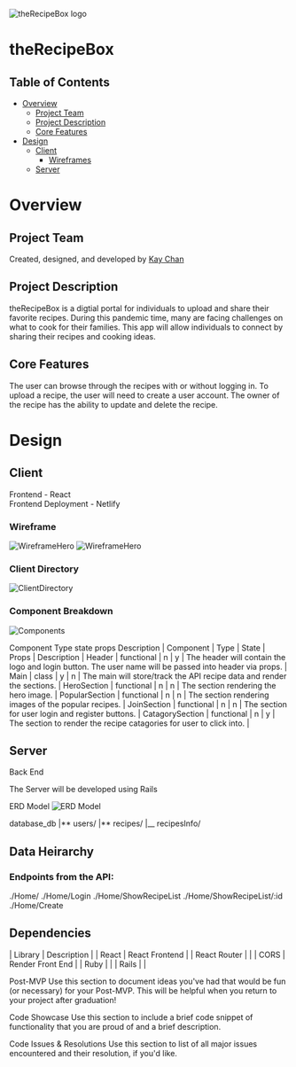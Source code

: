 ![theRecipeBox logo](./readmeDoc/theRecipeBox_Hero.png)

# theRecipeBox

## Table of Contents
- [Overview](#overview)
  - [Project Team](#project-team)
  - [Project Description](#project-description)
  - [Core Features](#core-features)
- [Design](#design)
  - [Client](#client) 
      - [Wireframes](#wireframes)
  - [Server](#client) 


# Overview
## Project Team
  Created, designed, and developed by [Kay Chan](https://github.com/kaych26)

## Project Description
  theRecipeBox is a digtial portal for individuals to upload and share their favorite recipes. During this pandemic time, many are facing challenges on what to cook for their families. This app will allow individuals to connect by sharing their recipes and cooking ideas.

## Core Features
The user can browse through the recipes with or without logging in. To upload a recipe, the user will need to create a user account. The owner of the recipe has the ability to update and delete the recipe.


# Design

## Client 
Frontend - React 
</br>
Frontend Deployment - Netlify

### Wireframe
![WireframeHero](./readmeDoc/theRecipeBox_wireframe1.png)
![WireframeHero](./readmeDoc/theRecipeBox_wireframe2.png)

### Client Directory
![ClientDirectory](./readmeDoc/client_directory.png)

### Component Breakdown
![Components](./readmeDoc/components.png)

Component Type state props Description
| Component |  Type  | State | Props | Description |
Header | functional | n | y | The header will contain the logo and login button.  The user name will be passed into header via props. |
Main | class | y | n | The main will store/track the API recipe data and render the sections. |
HeroSection | functional | n | n | The section rendering the hero image. |
PopularSection | functional | n | n | The section rendering images of the popular recipes. |
JoinSection | functional | n | n | The section for user login and register buttons. |
CatagorySection | functional | n | y | The section to render the recipe catagories for user to click into. |

## Server
Back End

The Server will be developed using Rails

ERD Model
![ERD Model](./readmeDoc/theRecipeBox.png)


database_db
|** users/
|** recipes/
|\_\_ recipesInfo/

## Data Heirarchy
### Endpoints from the API:
  ./Home/
  ./Home/Login
  ./Home/ShowRecipeList
  ./Home/ShowRecipeList/:id
  ./Home/Create

## Dependencies

| Library | Description |
| React | React Frontend |
| React Router | |
| CORS | Render Front End |
| Ruby | |
| Rails | |

Post-MVP
Use this section to document ideas you've had that would be fun (or necessary) for your Post-MVP. This will be helpful when you return to your project after graduation!

Code Showcase
Use this section to include a brief code snippet of functionality that you are proud of and a brief description.

Code Issues & Resolutions
Use this section to list of all major issues encountered and their resolution, if you'd like.
